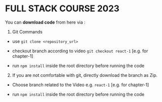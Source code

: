 # FULL STACK COURSE 2023

You can **download code** from here via :

1. Git Commands

- use `git clone <repository_url>`

- checkout branch according to video `git checkout react-1` [e.g. for chapter-1]

- run `npm install` inside the root directory before running the code

2. If you are not comfortable with git, directly download the branch as Zip.

- Choose branch related to the Video e.g. `react-1` [e.g. for chapter-1]

- run `npm install` inside the root directory before running the code
